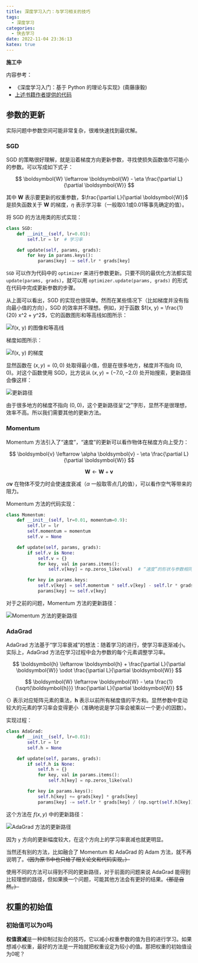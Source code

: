 ```yaml
---
title: 深度学习入门：与学习相关的技巧
tags:
  - 深度学习
categories:
  - 快去学习
date: 2022-11-04 23:36:13
katex: true
---
```


**施工中**

内容参考：

- 《深度学习入门：基于 Python 的理论与实现》(斋藤康毅)
- [上述书籍作者提供的代码](https://github.com/oreilly-japan/deep-learning-from-scratch)

## 参数的更新

实际问题中参数空间可能非常复杂，很难快速找到最优解。

### SGD

SGD 的策略很好理解，就是沿着梯度方向更新参数，寻找使损失函数值尽可能小的参数。可以写成如下式子：

$$ \boldsymbol{W} \leftarrow \boldsymbol{W} - \eta \frac{\partial L}{\partial \boldsymbol{W}} $$

其中 $\boldsymbol{W}$ 表示要更新的权重参数，$\frac{\partial L}{\partial \boldsymbol{W}}$ 是损失函数关于 $\boldsymbol{W}$ 的梯度，$\eta$ 表示学习率（一般取0.1或0.01等事先确定的值）。

将 SGD 的方法用类的形式实现：
```python
class SGD:
    def __init__(self, lr=0.01):
        self.lr = lr  # 学习率

    def update(self, params, grads):
        for key in params.keys():
            params[key] -= self.lr * grads[key]
```

`SGD` 可以作为代码中的 `optimizer` 来进行参数更新。只要不同的最优化方法都实现 `update(params, grads)`，就可以用 `optimizer.update(params, grads)` 的形式在代码中完成更新参数的步骤。

从上面可以看出，SGD 的实现也很简单。然而在某些情况下（比如梯度并没有指向最小值的方向），SGD 的效率并不理想。例如，对于函数 $f(x, y) = \frac{1}{20} x^2 + y^2$，它的函数图形和等高线如图所示：

![f(x, y) 的图像和等高线](https://s2.loli.net/2022/11/05/1cVihLHDPk8z3K2.png)

梯度如图所示：

![f(x, y) 的梯度](https://s2.loli.net/2022/11/05/Cdzb3iq8xgp4m9M.png)

显然函数在 $(x, y) = (0, 0)$ 处取得最小值，但是在很多地方，梯度并不指向 $(0, 0)$。对这个函数使用 SGD，比方说从 $(x, y) = (-7.0, -2.0)$ 处开始搜索，更新路径会像这样：

![更新路径](https://s2.loli.net/2022/11/05/7NsIKoBmYT4R6x2.png)

由于很多地方的梯度不指向 $(0, 0)$，这个更新路径呈“之”字形，显然不是很理想，效率不高。所以我们需要其他的更新方法。

### Momentum

Momentum 方法引入了“速度”，“速度”的更新可以看作物体在梯度方向上受力：

$$ \boldsymbol{v} \leftarrow \alpha \boldsymbol{v} - \eta \frac{\partial L}{\partial \boldsymbol{W}} $$

$$ \boldsymbol{W} \leftarrow \boldsymbol{W} + \boldsymbol{v} $$

$\alpha \boldsymbol{v}$ 在物体不受力时会使速度衰减（$\alpha$ 一般取零点几的值），可以看作空气等带来的阻力。

Momentum 方法的代码实现：

```python
class Momentum:
    def __init__(self, lr=0.01, momentum=0.9):
        self.lr = lr
        self.momentum = momentum
        self.v = None

    def update(self, params, grads):
        if self.v is None:
            self.v = {}
            for key, val in params.items():
                self.v[key] = np.zeros_like(val)  # “速度”的形状与参数相同

        for key in params.keys:
            self.v[key] = self.momentum * self.v[key] - self.lr * grads[key]
            params[key] += self.v[key]
```

对于之前的问题，Momentum 方法的更新路径：

![Momentum 方法的更新路径](https://s2.loli.net/2022/11/05/AT4OMalyiK5mEJ3.png)

### AdaGrad

AdaGrad 方法基于“学习率衰减”的想法：随着学习的进行，使学习率逐渐减小。实际上，AdaGrad 方法在学习过程中会为参数的每个元素调整学习率。

$$ \boldsymbol{h} \leftarrow \boldsymbol{h} + \frac{\partial L}{\partial \boldsymbol{W}} \odot \frac{\partial L}{\partial \boldsymbol{W}} $$

$$ \boldsymbol{W} \leftarrow \boldsymbol{W} - \eta \frac{1}{\sqrt{\boldsymbol{h}}} \frac{\partial L}{\partial \boldsymbol{W}} $$

$\odot$ 表示对应矩阵元素的乘法，$\boldsymbol{h}$ 表示以前所有梯度值的平方和。显然参数中变动较大的元素的学习率会变得更小（准确地说是学习率会被乘以一个更小的因数）。

实现过程：

```python
class AdaGrad:
    def __init__(self, lr=0.01):
        self.lr = lr
        self.h = None

    def update(self, params, grads):
        if self.h is None:
            self.h = {}
            for key, val in params.items():
                self.h[key] = np.zeros_like(val)

        for key in params.keys():
            self.h[key] += grads[key] * grads[key]
            params[key] -= self.lr * grads[key] / (np.sqrt(self.h[key]) + 1e-7)  # 1e-7避免将0用作除数
```

这个方法在 $f(x, y)$ 中的更新路径：

![AdaGrad 方法的更新路径](https://s2.loli.net/2022/11/05/4dN1YzWqM8vLkyn.png)

因为 `y` 方向的更新幅度较大，在这个方向上的学习率衰减也就更明显。

当然还有别的方法，比如融合了 Momentum 和 AdaGrad 的 Adam 方法，就不再说明了。~~（因为原书中也只给了相关论文和代码实现。）~~

使用不同的方法可以得到不同的更新路径，对于前面的问题来说 AdaGrad 能得到比较理想的路径，但如果换一个问题，可能其他方法会有更好的结果。~~（那是自然。）~~

## 权重的初始值

### 初始值可以为0吗

**权值衰减**是一种抑制过拟合的技巧，它以减小权重参数的值为目的进行学习。如果想减小权重，最好的方法是一开始就把权重设定为较小的值。那把权重的初始值设为0呢？


